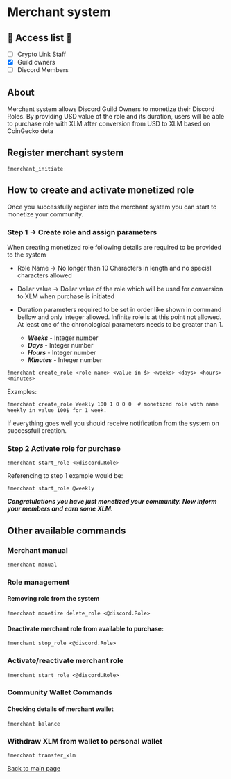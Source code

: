 # Merchant system 

## :key: Access list :key:
- [ ] Crypto Link Staff 
- [X] Guild owners
- [ ] Discord Members

## About
Merchant system allows Discord Guild Owners to monetize their Discord Roles. By providing USD value of the role and its
duration, users will be able to purchase role with XLM after conversion from USD to XLM based on CoinGecko deta

## Register merchant system
```text
!merchant_initiate
```
## How to create and activate monetized role 
Once you successfully register into the merchant system you can start to monetize your community.

### Step 1 -> Create role and assign parameters

When creating monetized role following details are required to be provided to the system 

- Role Name -> No longer than 10 Characters in length and no special characters allowed
- Dollar value -> Dollar value of the role which will be used for conversion to XLM when purchase is initiated
- Duration parameters required to be set in order like shown in command bellow and only integer allowed. Infinite role 
is at this point not allowed. At least one of the chronological parameters needs to be greater than 1. 

    - ***Weeks*** - Integer number 
    - ***Days*** - Integer number
    - ***Hours*** - Integer number
    - ***Minutes*** - Integer number
    
```text
!merchant create_role <role name> <value in $> <weeks> <days> <hours> <minutes>
```
Examples:
```text
!merchant create_role Weekly 100 1 0 0 0  # monetized role with name Weekly in value 100$ for 1 week.
```
If everything goes well you should receive notification from the system on successfull creation. 

### Step 2 Activate role for purchase
```text
!merchant start_role <@discord.Role>
```

Referencing to step 1 example would be:
```text
!merchant start_role @weekly
```

***__Congratulations you have just monetized your community. Now inform your members and earn some XLM.__***

## Other available commands 

### Merchant manual
```text
!merchant manual
```

### Role management

#### Removing role from the system
```text
!merchant monetize delete_role <@discord.Role>
```
#### Deactivate merchant role from available to purchase:
```text
!merchant stop_role <@discord.Role>
```
### Activate/reactivate merchant role 
```text
!merchant start_role <@discord.Role>
```

### Community Wallet Commands
#### Checking details of merchant wallet
```text
!merchant balance
```


### Withdraw XLM from wallet to personal wallet

```text
!merchant transfer_xlm
```

[Back to main page](README.md)